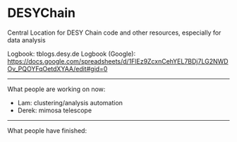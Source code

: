 # DESYChain
Central Location for DESY Chain code and other resources, especially for data analysis

Logbook: tblogs.desy.de
Logbook (Google): https://docs.google.com/spreadsheets/d/1FlEz9ZcxnCehYEL7BDj7LG2NWDOv_PQOYFqOetdXYAA/edit#gid=0

---

What people are working on now:
- Lam: clustering/analysis automation
- Derek: mimosa telescope

---

What people have finished:
